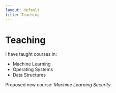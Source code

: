 ```yaml
---
layout: default
title: Teaching
---
```


# Teaching

I have taught courses in:
- Machine Learning
- Operating Systems
- Data Structures

Proposed new course: *Machine Learning Security*